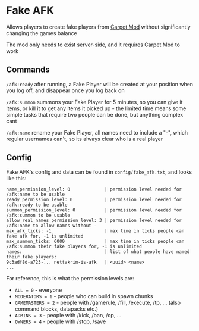 # Fake AFK
Allows players to create fake players from [Carpet Mod](https://modrinth.com/mod/carpet) without significantly changing the games balance

The mod only needs to exist server-side, and it requires Carpet Mod to work

## Commands

`/afk:ready` after running, a Fake Player will be created at your position when you log off, and disappear once you log back on

`/afk:summon` summons your Fake Player for 5 minutes, so you can give it items, or kill it to get any items it picked up - the limited time means some simple tasks that require two people can be done, but anything complex cant

`/afk:name` rename your Fake Player, all names need to include a "-", which regular usernames can't, so its always clear who is a real player

## Config

Fake AFK's config and data can be found in `config/fake_afk.txt`, and looks like this:

```
name_permission_level: 0             | permission level needed for /afk:name to be usable
ready_permission_level: 0            | permission level needed for /afk:ready to be usable
summon_permission_level: 0           | permission level needed for /afk:summon to be usable
allow_real_names_permission_level: 3 | permission level needed for /afk:name to allow names without -
max_afk_ticks: -1                    | max time in ticks people can fake afk for, -1 is unlimited
max_summon_ticks: 6000               | max time in ticks people can /afk:summon their fake players for, -1 is unlimited
names:                               | list of what people have named their fake players:
9c3adf8d-a723-... nettakrim-is-afk   | <uuid> <name>
...
```

For reference, this is what the permission levels are:

- `ALL = 0` - everyone
- `MODERATORS = 1` - people who can build in spawn chunks
- `GAMEMASTERS = 2` - people with /gamerule, /fill, /execute, /tp, ... (also command blocks, datapacks etc.)
- `ADMINS = 3` - people with /kick, /ban, /op, ...
- `OWNERS = 4` - people with /stop, /save